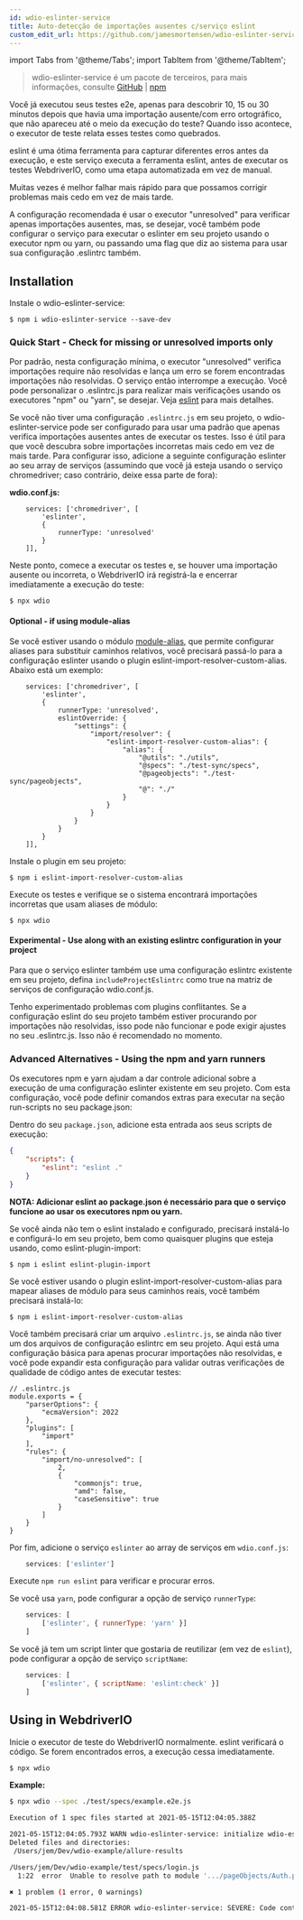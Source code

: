 ```yaml
---
id: wdio-eslinter-service
title: Auto-detecção de importações ausentes c/serviço eslint
custom_edit_url: https://github.com/jamesmortensen/wdio-eslinter-service/edit/main/README.md
---
```


import Tabs from '@theme/Tabs';
import TabItem from '@theme/TabItem';

> wdio-eslinter-service é um pacote de terceiros, para mais informações, consulte [GitHub](https://github.com/jamesmortensen/wdio-eslinter-service) | [npm](https://www.npmjs.com/package/wdio-eslinter-service)

Você já executou seus testes e2e, apenas para descobrir 10, 15 ou 30 minutos depois que havia uma importação ausente/com erro ortográfico, que não apareceu até o meio da execução do teste? Quando isso acontece, o executor de teste relata esses testes como quebrados.

eslint é uma ótima ferramenta para capturar diferentes erros antes da execução, e este serviço executa a ferramenta eslint, antes de executar os testes WebdriverIO, como uma etapa automatizada em vez de manual.

Muitas vezes é melhor falhar mais rápido para que possamos corrigir problemas mais cedo em vez de mais tarde.

A configuração recomendada é usar o executor "unresolved" para verificar apenas importações ausentes, mas, se desejar, você também pode configurar o serviço para executar o eslinter em seu projeto usando o executor npm ou yarn, ou passando uma flag que diz ao sistema para usar sua configuração .eslintrc também.

## Installation

Instale o wdio-eslinter-service:

```
$ npm i wdio-eslinter-service --save-dev 
```


### Quick Start - Check for missing or unresolved imports only

Por padrão, nesta configuração mínima, o executor "unresolved" verifica importações require não resolvidas e lança um erro se forem encontradas importações não resolvidas. O serviço então interrompe a execução. Você pode personalizar o .eslintrc.js para realizar mais verificações usando os executores "npm" ou "yarn", se desejar. Veja [eslint](https://www.npmjs.com/package/eslint) para mais detalhes.

Se você não tiver uma configuração `.eslintrc.js` em seu projeto, o wdio-eslinter-service pode ser configurado para usar uma padrão que apenas verifica importações ausentes antes de executar os testes. Isso é útil para que você descubra sobre importações incorretas mais cedo em vez de mais tarde. Para configurar isso, adicione a seguinte configuração eslinter ao seu array de serviços (assumindo que você já esteja usando o serviço chromedriver; caso contrário, deixe essa parte de fora):

**wdio.conf.js:**
```
    services: ['chromedriver', [
        'eslinter',
        {
            runnerType: 'unresolved'
        }
    ]],
```

Neste ponto, comece a executar os testes e, se houver uma importação ausente ou incorreta, o WebdriverIO irá registrá-la e encerrar imediatamente a execução do teste:

```
$ npx wdio
```


#### Optional - if using module-alias

Se você estiver usando o módulo [module-alias](https://www.npmjs.com/package/module-alias), que permite configurar aliases para substituir caminhos relativos, você precisará passá-lo para a configuração eslinter usando o plugin eslint-import-resolver-custom-alias. Abaixo está um exemplo:

```
    services: ['chromedriver', [
        'eslinter',
        {
            runnerType: 'unresolved',
            eslintOverride: {
                "settings": {
                    "import/resolver": {
                        "eslint-import-resolver-custom-alias": {
                            "alias": {
                                "@utils": "./utils",
                                "@specs": "./test-sync/specs",
                                "@pageobjects": "./test-sync/pageobjects",
                                "@": "./"
                            }
                        }
                    }
                }
            }
        }
    ]],
```

Instale o plugin em seu projeto:

```
$ npm i eslint-import-resolver-custom-alias
```

Execute os testes e verifique se o sistema encontrará importações incorretas que usam aliases de módulo:

```
$ npx wdio
```

#### Experimental - Use along with an existing eslintrc configuration in your project

Para que o serviço eslinter também use uma configuração eslintrc existente em seu projeto, defina `includeProjectEslintrc` como true na matriz de serviços de configuração wdio.conf.js.

Tenho experimentado problemas com plugins conflitantes. Se a configuração eslint do seu projeto também estiver procurando por importações não resolvidas, isso pode não funcionar e pode exigir ajustes no seu .eslintrc.js. Isso não é recomendado no momento.


### Advanced Alternatives - Using the npm and yarn runners

Os executores npm e yarn ajudam a dar controle adicional sobre a execução de uma configuração eslinter existente em seu projeto. Com esta configuração, você pode definir comandos extras para executar na seção run-scripts no seu package.json:

Dentro do seu `package.json`, adicione esta entrada aos seus scripts de execução:

```json
{
    "scripts": {
        "eslint": "eslint ."
    }
}
```

**NOTA: Adicionar eslint ao package.json é necessário para que o serviço funcione ao usar os executores npm ou yarn.**

Se você ainda não tem o eslint instalado e configurado, precisará instalá-lo e configurá-lo em seu projeto, bem como quaisquer plugins que esteja usando, como eslint-plugin-import:

```
$ npm i eslint eslint-plugin-import
```

Se você estiver usando o plugin eslint-import-resolver-custom-alias para mapear aliases de módulo para seus caminhos reais, você também precisará instalá-lo:

```
$ npm i eslint-import-resolver-custom-alias
```

Você também precisará criar um arquivo `.eslintrc.js`, se ainda não tiver um dos arquivos de configuração eslintrc em seu projeto. Aqui está uma configuração básica para apenas procurar importações não resolvidas, e você pode expandir esta configuração para validar outras verificações de qualidade de código antes de executar testes:

```
// .eslintrc.js
module.exports = {
    "parserOptions": {
        "ecmaVersion": 2022
    },
    "plugins": [
        "import"
    ],
    "rules": {
        "import/no-unresolved": [
            2,
            {
                "commonjs": true,
                "amd": false,
                "caseSensitive": true
            }
        ]
    }
}
```

Por fim, adicione o serviço `eslinter` ao array de serviços em `wdio.conf.js`:

```javascript
    services: ['eslinter']
```

Execute `npm run eslint` para verificar e procurar erros.

Se você usa `yarn`, pode configurar a opção de serviço `runnerType`:

```javascript
    services: [
        ['eslinter', { runnerType: 'yarn' }]
    ]
```

Se você já tem um script linter que gostaria de reutilizar (em vez de `eslint`), pode configurar a opção de serviço `scriptName`:

```javascript
    services: [
        ['eslinter', { scriptName: 'eslint:check' }]
    ]
```

## Using in WebdriverIO

Inicie o executor de teste do WebdriverIO normalmente. eslint verificará o código. Se forem encontrados erros, a execução cessa imediatamente.

```bash
$ npx wdio
```


**Example:**

```bash
$ npx wdio --spec ./test/specs/example.e2e.js 

Execution of 1 spec files started at 2021-05-15T12:04:05.388Z

2021-05-15T12:04:05.793Z WARN wdio-eslinter-service: initialize wdio-eslint-service using npm runner.
Deleted files and directories:
 /Users/jem/Dev/wdio-example/allure-results

/Users/jem/Dev/wdio-example/test/specs/login.js
  1:22  error  Unable to resolve path to module '.../pageObjects/Auth.page'  import/no-unresolved

✖ 1 problem (1 error, 0 warnings)

2021-05-15T12:04:08.581Z ERROR wdio-eslinter-service: SEVERE: Code contains eslint errors or eslint not installed.
```
